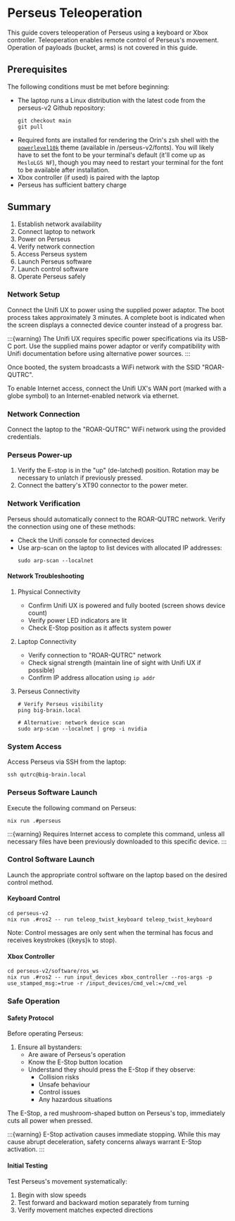 # Perseus Teleoperation

This guide covers teleoperation of Perseus using a keyboard or Xbox controller. Teleoperation enables remote control of Perseus's movement. Operation of payloads (bucket, arms) is not covered in this guide.

## Prerequisites

The following conditions must be met before beginning:

- The laptop runs a Linux distribution with the latest code from the perseus-v2 Github repository:
  ```console
  git checkout main
  git pull
  ```
- Required fonts are installed for rendering the Orin's zsh shell with the [`powerlevel10k`](https://github.com/romkatv/powerlevel10k) theme (available in /perseus-v2/fonts). You will likely have to set the font to be your terminal's default (it'll come up as `MesloLGS NF`), though you may need to restart your terminal for the font to be available after installation.
- Xbox controller (if used) is paired with the laptop
- Perseus has sufficient battery charge

## Summary

1. Establish network availability
2. Connect laptop to network
3. Power on Perseus
4. Verify network connection
5. Access Perseus system
6. Launch Perseus software
7. Launch control software
8. Operate Perseus safely

### Network Setup

Connect the Unifi UX to power using the supplied power adaptor. The boot process takes approximately 3 minutes. A complete boot is indicated when the screen displays a connected device counter instead of a progress bar.

:::{warning}
The Unifi UX requires specific power specifications via its USB-C port. Use the supplied mains power adaptor or verify compatibility with Unifi documentation before using alternative power sources.
:::

Once booted, the system broadcasts a WiFi network with the SSID "ROAR-QUTRC".

To enable Internet access, connect the Unifi UX's WAN port (marked with a globe symbol) to an Internet-enabled network via ethernet.

### Network Connection

Connect the laptop to the "ROAR-QUTRC" WiFi network using the provided credentials.

### Perseus Power-up

1. Verify the E-stop is in the "up" (de-latched) position. Rotation may be necessary to unlatch if previously pressed.
2. Connect the battery's XT90 connector to the power meter.

### Network Verification

Perseus should automatically connect to the ROAR-QUTRC network. Verify the connection using one of these methods:

- Check the Unifi console for connected devices
- Use arp-scan on the laptop to list devices with allocated IP addresses:
  ```console
  sudo arp-scan --localnet
  ```

#### Network Troubleshooting

1. Physical Connectivity

   - Confirm Unifi UX is powered and fully booted (screen shows device count)
   - Verify power LED indicators are lit
   - Check E-Stop position as it affects system power

2. Laptop Connectivity

   - Verify connection to "ROAR-QUTRC" network
   - Check signal strength (maintain line of sight with Unifi UX if possible)
   - Confirm IP address allocation using `ip addr`

3. Perseus Connectivity

   ```console
   # Verify Perseus visibility
   ping big-brain.local

   # Alternative: network device scan
   sudo arp-scan --localnet | grep -i nvidia
   ```

### System Access

Access Perseus via SSH from the laptop:

```console
ssh qutrc@big-brain.local
```

### Perseus Software Launch

Execute the following command on Perseus:

```console
nix run .#perseus
```

:::{warning}
Requires Internet access to complete this command, unless all necessary files have been previously downloaded to this specific device.
:::

### Control Software Launch

Launch the appropriate control software on the laptop based on the desired control method.

#### Keyboard Control

```console
cd perseus-v2
nix run .#ros2 -- run teleop_twist_keyboard teleop_twist_keyboard
```

Note: Control messages are only sent when the terminal has focus and receives keystrokes ({keys}`k` to stop).

#### Xbox Controller

```console
cd perseus-v2/software/ros_ws
nix run .#ros2 -- run input_devices xbox_controller --ros-args -p use_stamped_msg:=true -r /input_devices/cmd_vel:=/cmd_vel
```

### Safe Operation

#### Safety Protocol

Before operating Perseus:

1. Ensure all bystanders:
   - Are aware of Perseus's operation
   - Know the E-Stop button location
   - Understand they should press the E-Stop if they observe:
     - Collision risks
     - Unsafe behaviour
     - Control issues
     - Any hazardous situations

The E-Stop, a red mushroom-shaped button on Perseus's top, immediately cuts all power when pressed.

:::{warning}
E-Stop activation causes immediate stopping. While this may cause abrupt deceleration, safety concerns always warrant E-Stop activation.
:::

#### Initial Testing

Test Perseus's movement systematically:

1. Begin with slow speeds
2. Test forward and backward motion separately from turning
3. Verify movement matches expected directions

